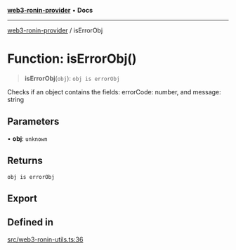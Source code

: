 [**web3-ronin-provider**](../README.md) • **Docs**

***

[web3-ronin-provider](../globals.md) / isErrorObj

# Function: isErrorObj()

> **isErrorObj**(`obj`): `obj is errorObj`

Checks if an object contains the fields: errorCode: number, and message: string

## Parameters

• **obj**: `unknown`

## Returns

`obj is errorObj`

## Export

## Defined in

[src/web3-ronin-utils.ts:36](https://github.com/chuacw/web3-ronin-provider/blob/e9318161fb5ce839bfa5a7cd824e9be03b129c7e/src/web3-ronin-utils.ts#L36)
